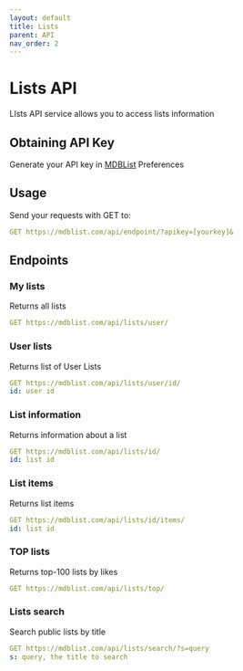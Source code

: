 ```yaml
---
layout: default
title: Lists
parent: API
nav_order: 2
---
```


# Lists API

LIsts API service allows you to access lists information

## Obtaining API Key

Generate your API key in [MDBList](https://mdblist.com) Preferences 

## Usage

Send your requests with GET to:

```yaml
GET https://mdblist.com/api/endpoint/?apikey=[yourkey]&
```

## Endpoints

### My lists

Returns all lists
```yaml
GET https://mdblist.com/api/lists/user/
```

### User lists

Returns list of User Lists
```yaml
GET https://mdblist.com/api/lists/user/id/
id: user id
```

### List information

Returns information about a list
```yaml
GET https://mdblist.com/api/lists/id/
id: list id
```

### List items

Returns list items
```yaml
GET https://mdblist.com/api/lists/id/items/
id: list id
```

### TOP lists

Returns top-100 lists by likes
```yaml
GET https://mdblist.com/api/lists/top/
```

### Lists search

Search public lists by title
```yaml
GET https://mdblist.com/api/lists/search/?s=query
s: query, the title to search
```

